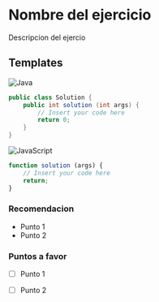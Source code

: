 # Nombre del ejercicio

Descripcion del ejercio

## Templates

![Java][java]
```java
public class Solution {
    public int solution (int args) {
        // Insert your code here
        return 0;
    }
}
```
![JavaScript][js]
```js
function solution (args) {
    // Insert your code here
    return;
}
```

### Recomendacion
- Punto 1
- Punto 2 

### Puntos a favor
- [ ] Punto 1
- [ ] Punto 2


[java]: https://img.shields.io/badge/java-%23ED8B00.svg?style=for-the-badge&logo=openjdk&logoColor=white
[js]: https://img.shields.io/badge/javascript-%23323330.svg?style=for-the-badge&logo=javascript&logoColor=%23F7DF1E